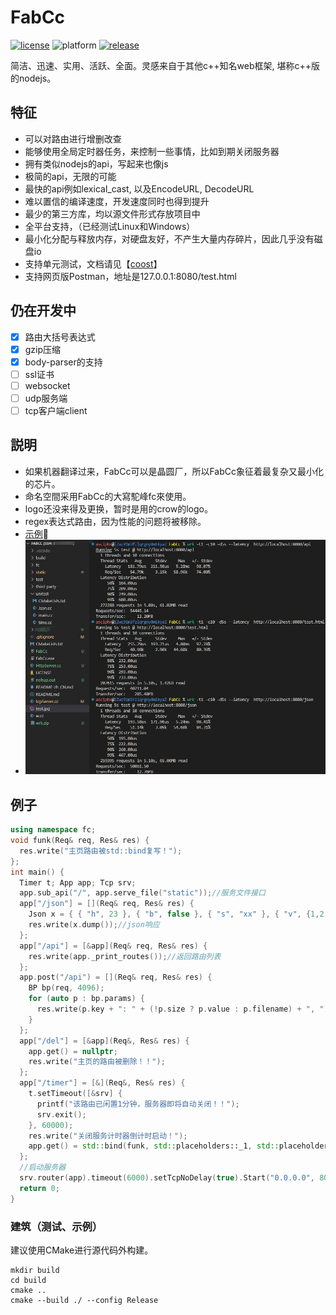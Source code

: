 # FabCc
[![license][license-badge]][license-link]
![platform][supported-platforms-badge]
[![release][release-badge]][release-link]

[license-badge]: https://img.shields.io/badge/License-AGPL%20v3-gold.svg
[license-link]: LICENSE
[supported-platforms-badge]: https://img.shields.io/badge/platform-Win32%20|%20GNU/Linux%20|%20macOS%20|%20FreeBSD%20-maroon
[release-badge]: https://img.shields.io/github/release/asciphx/FabCc.svg?style=flat-square
[release-link]: https://github.com/asciphx/FabCc/releases
简洁、迅速、实用、活跃、全面。灵感来自于其他c++知名web框架, 堪称c++版的nodejs。

## 特征
- 可以对路由进行增删改查
- 能够使用全局定时器任务，来控制一些事情，比如到期关闭服务器
- 拥有类似nodejs的api，写起来也像js
- 极简的api，无限的可能
- 最快的api例如lexical_cast, 以及EncodeURL, DecodeURL
- 难以置信的编译速度，开发速度同时也得到提升
- 最少的第三方库，均以源文件形式存放项目中
- 全平台支持，（已经测试Linux和Windows）
- 最小化分配与释放内存，对硬盘友好，不产生大量内存碎片，因此几乎没有磁盘io
- 支持单元测试，文档请见【[coost](https://coostdocs.gitee.io/cn/co/unitest/)】
- 支持网页版Postman，地址是127.0.0.1:8080/test.html

## 仍在开发中
- [x] 路由大括号表达式
- [x] gzip压缩
- [x] body-parser的支持
- [ ] ssl证书
- [ ] websocket
- [ ] udp服务端
- [ ] tcp客户端client

## 説明
- 如果机器翻译过来，FabCc可以是晶圆厂，所以FabCc象征着最复杂又最小化的芯片。
- 命名空間采用FabCc的大寫駝峰fc來使用。
- logo还没来得及更换，暂时是用的crow的logo。
- regex表达式路由，因为性能的问题将被移除。
- [示例](http://8.129.58.72:8080/)🚀
- ![测试](./test.jpg)

## 例子
```c++
using namespace fc;
void funk(Req& req, Res& res) {
  res.write("主页路由被std::bind复写！");
};
int main() {
  Timer t; App app; Tcp srv;
  app.sub_api("/", app.serve_file("static"));//服务文件接口
  app["/json"] = [](Req& req, Res& res) {
	Json x = { { "h", 23 }, { "b", false }, { "s", "xx" }, { "v", {1,2,3} }, { "o", {{"xx", 0}} } };
	res.write(x.dump());//json响应
  };
  app["/api"] = [&app](Req& req, Res& res) {
	res.write(app._print_routes());//返回路由列表
  };
  app.post("/api") = [](Req& req, Res& res) {
	BP bp(req, 4096);
	for (auto p : bp.params) {
	  res.write(p.key + ": " + (!p.size ? p.value : p.filename) + ", ");
	}
  };
  app["/del"] = [&app](Req&, Res& res) {
	app.get() = nullptr;
	res.write("主页的路由被删除！！");
  };
  app["/timer"] = [&](Req&, Res& res) {
	t.setTimeout([&srv] {
	  printf("该路由已闲置1分钟，服务器即将自动关闭！！");
	  srv.exit();
	}, 60000);
	res.write("关闭服务计时器倒计时启动！");
	app.get() = std::bind(funk, std::placeholders::_1, std::placeholders::_2);
  };
  //启动服务器
  srv.router(app).timeout(6000).setTcpNoDelay(true).Start("0.0.0.0", 8080);
  return 0;
}
```

### 建筑（测试、示例）
建议使用CMake进行源代码外构建。
```
mkdir build
cd build
cmake ..
cmake --build ./ --config Release
```
